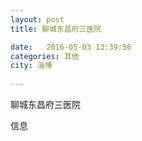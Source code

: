 ```yaml
--- 
layout: post 
title: 聊城东昌府三医院

date:   2016-05-03 13:39:56 
categories: 其他  
city: 淄博
  
--- 
```

   
聊城东昌府三医院

信息

